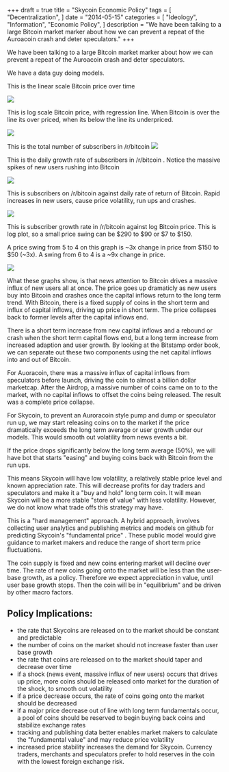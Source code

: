 +++
draft = true
title = "Skycoin Economic Policy"
tags = [
    "Decentralization",
]
date = "2014-05-15"
categories = [
    "Ideology",
    "Information",
    "Economic Policy",
]
description = "We have been talking to a large Bitcoin market marker about how we can prevent a repeat of the Auroacoin crash and deter speculators."
+++

We have been talking to a large Bitcoin market marker about how we can prevent a repeat of the Auroacoin crash and deter speculators.

We have a data guy doing models.

This is the linear scale Bitcoin price over time

![](http://i.imgur.com/G7LpHbK.png)

This is log scale Bitcoin price, with regression line. When Bitcoin is over the line its over priced, when its below the line its underpriced.

![](http://i.imgur.com/RDuDX33.png)

This is the total number of subscribers in /r/bitcoin
![](http://i.imgur.com/phRMyL2.png)

This is the daily growth rate of subscribers in /r/bitcoin . Notice the massive spikes of new users rushing into Bitcoin

![](http://i.imgur.com/8FgHook.png)

This is subscribers on /r/bitcoin against daily rate of return of Bitcoin. Rapid increases in new users, cause price volatility, run ups and crashes.

![](http://i.imgur.com/zYAxPz7.png)

This is subscriber growth rate in /r/bitcoin against log Bitcoin price. This is log plot, so a small price swing can be $290 to $90 or $7 to $150.

A price swing from 5 to 4 on this graph is ~3x change in price from $150 to $50 (~3x). A swing from 6 to 4 is a ~9x change in price.

![](http://i.imgur.com/IBdCbRv.png)

What these graphs show, is that news attention to Bitcoin drives a massive influx of new users all at once. The price goes up dramaticly as new users buy into Bitcoin and crashes once the capital inflows return to the long term trend. With Bitcoin, there is a fixed supply of coins in the short term and influx of capital inflows, driving up price in short term. The price collapses back to former levels after the capital inflows end.

There is a short term increase from new capital inflows and a rebound or crash when the short term capital flows end, but a long term increase from increased adaption and user growth. By looking at the Bitstamp order book, we can separate out these two components using the net capital inflows into and out of Bitcoin.

For Auoracoin, there was a massive influx of capital inflows from speculators before launch, driving the coin to almost a billion dollar marketcap. After the Airdrop, a massive number of coins came on to to the market, with no capital inflows to offset the coins being released. The result was a complete price collapse.

For Skycoin, to prevent an Auroracoin style pump and dump or speculator run up, we may start releasing coins on to the market if the price dramatically exceeds the long term average or user growth under our models. This would smooth out volatility from news events a bit.

If the price drops significantly below the long term average (50%), we will have bot that starts "easing" and buying coins back with Bitcoin from the run ups.

This means Skycoin will have low volatility, a relatively stable price level and known appreciation rate. This will decrease profits for day traders and speculators and make it a "buy and hold" long term coin. It will mean Skycoin will be a more stable "store of value" with less volatility. However, we do not know what trade offs this strategy may have.

This is a "hard management" approach. A hybrid approach, involves collecting user analytics and publishing metrics and models on github for predicting Skycoin's "fundamental price" . These public model would give guidance to market makers and reduce the range of short term price fluctuations.

The coin supply is fixed and new coins entering market will decline over time. The rate of new coins going onto the market will be less than the user-base growth, as a policy. Therefore we expect appreciation in value, until user base growth stops. Then the coin will be in "equilibrium" and be driven by other macro factors.

## Policy Implications:

- the rate that Skycoins are released on to the market should be constant and predictable
- the number of coins on the market should not increase faster than user base growth
- the rate that coins are released on to the market should taper and decrease over time
- if a shock (news event, massive influx of new users) occurs that drives up price, more coins should be released onto market for the duration of the shock, to smooth out volatility
- if a price decrease occurs, the rate of coins going onto the market should be decreased
- if a major price decrease out of line with long term fundamentals occur, a pool of coins should be reserved to begin buying back coins and stabilize exchange rates
- tracking and publishing data better enables market makers to calculate the "fundamental value" and may reduce price volatility
- increased price stability increases the demand for Skycoin. Currency traders, merchants and speculators prefer to hold reserves in the coin with the lowest foreign exchange risk.








